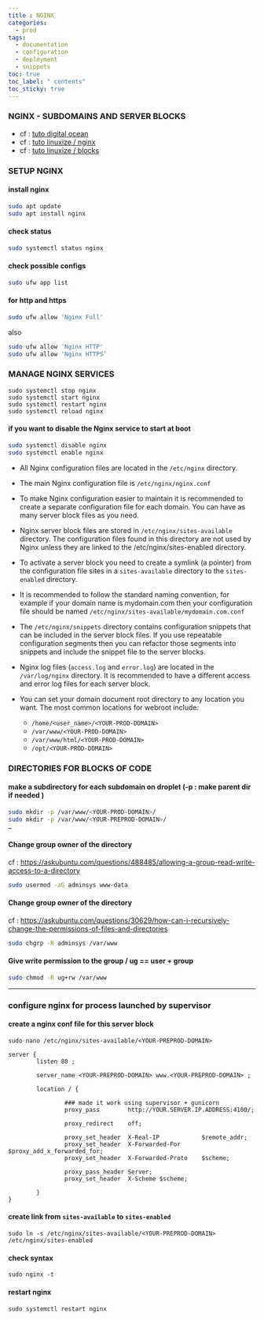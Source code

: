 ```yaml
---
title : NGINX
categories:
  - prod
tags:
  - documentation
  - configuration
  - deployment
  - snippets
toc: true
toc_label: " contents"
toc_sticky: true
---
```


### NGINX - SUBDOMAINS AND SERVER BLOCKS

- cf : [tuto digital ocean](https://www.digitalocean.com/community/tutorials/how-to-install-nginx-on-ubuntu-18-04)
- cf : [tuto linuxize / nginx](https://linuxize.com/post/how-to-install-nginx-on-ubuntu-18-04/ )
- cf : [tuto linuxize / blocks](https://linuxize.com/post/how-to-set-up-nginx-server-blocks-on-ubuntu-18-04/ )


### SETUP NGINX

#### install nginx

```bash
sudo apt update
sudo apt install nginx
```

#### check status

```bash
sudo systemctl status nginx
```

#### check possible configs

```bash
sudo ufw app list
```

#### for http and https 

```bash
sudo ufw allow 'Nginx Full' 
```

also 

```bash
sudo ufw allow 'Nginx HTTP'
sudo ufw allow 'Nginx HTTPS’
```


### MANAGE NGINX SERVICES

```
sudo systemctl stop nginx
sudo systemctl start nginx
sudo systemctl restart nginx
sudo systemctl reload nginx
```

#### if you want to disable the Nginx service to start at boot 

```bash
sudo systemctl disable nginx
sudo systemctl enable nginx
```

* All Nginx configuration files are located in the `/etc/nginx` directory.

* The main Nginx configuration file is `/etc/nginx/nginx.conf`

* To make Nginx configuration easier to maintain it is recommended to create a separate configuration file for each domain. You can have as many server block files as you need.

* Nginx server block files are stored in `/etc/nginx/sites-available` directory. The configuration files found in this directory are not used by Nginx unless they are linked to the /etc/nginx/sites-enabled directory.

* To activate a server block you need to create a symlink (a pointer) from the configuration file sites in a `sites-available` directory to the `sites-enabled` directory.

* It is recommended to follow the standard naming convention, for example if your domain name is mydomain.com then your configuration file should be named `/etc/nginx/sites-available/mydomain.com.conf`

* The `/etc/nginx/snippets` directory contains configuration snippets that can be included in the server block files. If you use repeatable configuration segments then you can refactor those segments into snippets and include the snippet file to the server blocks.

* Nginx log files (`access.log` and `error.log`) are located in the `/var/log/nginx` directory. It is recommended to have a different access and error log files for each server block.

* You can set your domain document root directory to any location you want. The most common locations for webroot include:
    * `/home/<user_name>/<YOUR-PROD-DOMAIN>`
    * `/var/www/<YOUR-PROD-DOMAIN>`
    * `/var/www/html/<YOUR-PROD-DOMAIN>`
    * `/opt/<YOUR-PROD-DOMAIN>`



### DIRECTORIES FOR BLOCKS OF CODE 

#### make a subdirectory for each subdomain on droplet (-p : make parent dir if needed )  

```bash
sudo mkdir -p /var/www/<YOUR-PROD-DOMAIN>/
sudo mkdir -p /var/www/<YOUR-PREPROD-DOMAIN>/
…
```

#### Change group owner of the directory
cf : https://askubuntu.com/questions/488485/allowing-a-group-read-write-access-to-a-directory 

```bash
sudo usermod -aG adminsys www-data
```

#### Change group owner of the directory
cf : https://askubuntu.com/questions/30629/how-can-i-recursively-change-the-permissions-of-files-and-directories 

```bash
sudo chgrp -R adminsys /var/www
```

#### Give write permission to the group / ug == user + group  
```bash
sudo chmod -R ug+rw /var/www
```

------------


### configure nginx for process launched by supervisor

#### create a nginx conf file for this server block
```
sudo nano /etc/nginx/sites-available/<YOUR-PREPROD-DOMAIN>
```

```
server {
        listen 80 ;

        server_name <YOUR-PREPROD-DOMAIN> www.<YOUR-PREPROD-DOMAIN> ;

        location / {

                ### made it work using supervisor + gunicorn
                proxy_pass        http://YOUR.SERVER.IP.ADDRESS:4100/;

                proxy_redirect    off;

                proxy_set_header  X-Real-IP            $remote_addr;
                proxy_set_header  X-Forwarded-For      $proxy_add_x_forwarded_for;
                proxy_set_header  X-Forwarded-Proto    $scheme;

                proxy_pass_header Server;
                proxy_set_header  X-Scheme $scheme;

        }
}

```


#### create link from `sites-available` to `sites-enabled`
```
sudo ln -s /etc/nginx/sites-available/<YOUR-PREPROD-DOMAIN> /etc/nginx/sites-enabled
```

#### check syntax
```
sudo nginx -t
```

#### restart nginx
```
sudo systemctl restart nginx
```